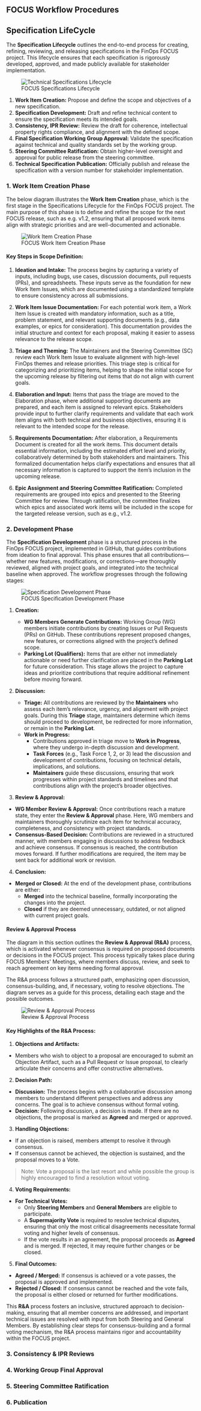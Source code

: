 ## FOCUS Workflow Procedures


## Specification LifeCycle
The **Specification Lifecycle** outlines the end-to-end process for creating, refining, reviewing, and releasing specifications in the FinOps FOCUS project. This lifecycle ensures that each specification is rigorously developed, approved, and made publicly available for stakeholder implementation.

<figure>
    <img src="images/FOCUS-Process-spec-life-cycle-2.drawio.png" alt="Technical Specifications Lifecycle">
    <figcaption>FOCUS Specifications Lifecycle</figcaption>
</figure>

1. **Work Item Creation:** Propose and define the scope and objectives of a new specification.
2. **Specification Development:** Draft and refine technical content to ensure the specification meets its intended goals.
3. **Consistency, IPR Review:** Review the draft for coherence, intellectual property rights compliance, and alignment with the defined scope.
4. **Final Specification Working Group Approval:** Validate the specification against technical and quality standards set by the working group.
5. **Steering Committee Ratification:** Obtain higher-level oversight and approval for public release from the steering committee.
6. **Technical Specification Publication:** Officially publish and release the specification with a version number for stakeholder implementation.

### 1. Work Item Creation Phase
The below diagram illustrates the **Work Item Creation** phase, which is the first stage in the Specifications Lifecycle for the FinOps FOCUS project. The main purpose of this phase is to define and refine the scope for the next FOCUS release, such as e.g. v1.2, ensuring that all proposed work items align with strategic priorities and are well-documented and actionable.

<figure>
    <img src="images/FOCUS-Process-work-item-creation-4.drawio.png" alt="Work Item Creation Phase">
    <figcaption>FOCUS Work Item Creation Phase</figcaption>
</figure>

#### Key Steps in Scope Definition:

1. **Ideation and Intake:** The process begins by capturing a variety of inputs, including bugs, use cases, discussion documents, pull requests (PRs), and spreadsheets. These inputs serve as the foundation for new Work Item Issues, which are documented using a standardized template to ensure consistency across all submissions.

2. **Work Item Issue Documentation:** For each potential work item, a Work Item Issue is created with mandatory information, such as a title, problem statement, and relevant supporting documents (e.g., data examples, or epics for consideration). This documentation provides the initial structure and context for each proposal, making it easier to assess relevance to the release scope.

3. **Triage and Theming:** The Maintainers and the Steering Committee (SC) review each Work Item Issue to evaluate alignment with high-level FinOps themes and release priorities. This triage step is critical for categorizing and prioritizing items, helping to shape the initial scope for the upcoming release by filtering out items that do not align with current goals.

4. **Elaboration and Input:** Items that pass the triage are moved to the Elaboration phase, where additional supporting documents are prepared, and each item is assigned to relevant epics. Stakeholders provide input to further clarify requirements and validate that each work item aligns with both technical and business objectives, ensuring it is relevant to the intended scope for the release.

5. **Requirements Documentation:** After elaboration, a Requirements Document is created for all the work items. This document details essential information, including the estimated effort level and priority, collaboratively determined by both stakeholders and maintainers. This formalized documentation helps clarify expectations and ensures that all necessary information is captured to support the item’s inclusion in the upcoming release.

6. **Epic Assignment and Steering Committee Ratification:** Completed requirements are grouped into epics and presented to the Steering Committee for review. Through ratification, the committee finalizes which epics and associated work items will be included in the scope for the targeted release version, such as e.g., v1.2.

### 2. Development Phase
The **Specification Development** phase is a structured process in the FinOps FOCUS project, implemented in GitHub, that guides contributions from ideation to final approval. This phase ensures that all contributions—whether new features, modifications, or corrections—are thoroughly reviewed, aligned with project goals, and integrated into the technical baseline when approved. The workflow progresses through the following stages:

<figure>
    <img src="images/FOCUS-Process-spec-dev-workflow.drawio.png" alt="Specification Development Phase">
    <figcaption>FOCUS Specification Development Phase</figcaption>
</figure>

1. **Creation:**
    * **WG Members Generate Contributions:** Working Group (WG) members initiate contributions by creating Issues or Pull Requests (PRs) on GitHub. These contributions represent proposed changes, new features, or corrections aligned with the project’s defined scope.
    * **Parking Lot (Qualifiers):** Items that are either not immediately actionable or need further clarification are placed in the **Parking Lot** for future consideration. This stage allows the project to capture ideas and prioritize contributions that require additional refinement before moving forward.

2. **Discussion:**
    * **Triage:** All contributions are reviewed by the **Maintainers** who assess each item’s relevance, urgency, and alignment with project goals. During this **Triage** stage, maintainers determine which items should proceed to development, be redirected for more information, or remain in the **Parking Lot**.
     * **Work in Progress:**
        * Contributions approved in triage move to **Work in Progress**, where they undergo in-depth discussion and development.
         * **Task Forces** (e.g., Task Force 1, 2, or 3) lead the discussion and development of contributions, focusing on technical details, implications, and solutions.
         * **Maintainers** guide these discussions, ensuring that work progresses within project standards and timelines and that contributions align with the project’s broader objectives.

3. **Review & Approval:**

 * **WG Member Review & Approval:** Once contributions reach a mature state, they enter the **Review & Approval** phase. Here, WG members and maintainers thoroughly scrutinize each item for technical accuracy, completeness, and consistency with project standards.
 * **Consensus-Based Decision:** Contributions are reviewed in a structured manner, with members engaging in discussions to address feedback and achieve consensus. If consensus is reached, the contribution moves forward. If further modifications are required, the item may be sent back for additional work or revision.

4. **Conclusion:**

 * **Merged or Closed:** At the end of the development phase, contributions are either:
    * **Merged** into the technical baseline, formally incorporating the changes into the project.
    * **Closed** if they are deemed unnecessary, outdated, or not aligned with current project goals.

#### Review & Approval Process
The diagram in this section outlines the **Review & Approval (R&A)** process, which is activated whenever consensus is required on proposed documents or decisions in the FOCUS project. This process typically takes place during FOCUS Members' Meetings, where members discuss, review, and seek to reach agreement on key items needing formal approval.

The R&A process follows a structured path, emphasizing open discussion, consensus-building, and, if necessary, voting to resolve objections. The diagram serves as a guide for this process, detailing each stage and the possible outcomes.

<figure>
    <img src="images/FOCUS-Process-R&A-4.drawio.png" alt="Review & Approval Process">
    <figcaption>Review & Approval Process</figcaption>
</figure>

#### Key Highlights of the R&A Process:

1. **Objections and Artifacts:**
 * Members who wish to object to a proposal are encouraged to submit an Objection Artifact, such as a Pull Request or Issue proposal, to clearly articulate their concerns and offer constructive alternatives.

2. **Decision Path:**
 * **Discussion:** The process begins with a collaborative discussion among members to understand different perspectives and address any concerns. The goal is to achieve consensus without formal voting.
 * **Decision:** Following discussion, a decision is made. If there are no objections, the proposal is marked as **Agreed** and merged or approved.

3. **Handling Objections:**
 * If an objection is raised, members attempt to resolve it through consensus.
 * If consensus cannot be achieved, the objection is sustained, and the proposal moves to a Vote.

> Note: Vote a proposal is the last resort and while possible the group is highly encouraged to find a resolution witout voting.

4. **Voting Requirements:**
 * **For Technical Votes:**
    * Only **Steering Members** and **General Members** are eligible to participate.
    * A **Supermajority Vote** is required to resolve technical disputes, ensuring that only the most critical disagreements necessitate formal voting and higher levels of consensus.
    * If the vote results in an agreement, the proposal proceeds as **Agreed** and is merged. If rejected, it may require further changes or be closed.

5. **Final Outcomes:**
 * **Agreed / Merged:** If consensus is achieved or a vote passes, the proposal is approved and implemented.
 * **Rejected / Closed:** If consensus cannot be reached and the vote fails, the proposal is either closed or returned for further modifications.

This **R&A** process fosters an inclusive, structured approach to decision-making, ensuring that all member concerns are addressed, and important technical issues are resolved with input from both Steering and General Members. By establishing clear steps for consensus-building and a formal voting mechanism, the R&A process maintains rigor and accountability within the FOCUS project.

### 3. Consistency & IPR Reviews


### 4. Working Group Final Approval


### 5. Steering Committee Ratification


### 6. Publication